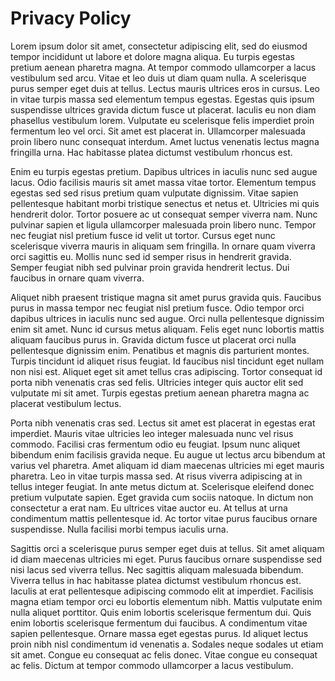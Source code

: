 # Privacy Policy

Lorem ipsum dolor sit amet, consectetur adipiscing elit, sed do eiusmod tempor incididunt ut labore et dolore magna aliqua. Eu turpis egestas pretium aenean pharetra magna. At tempor commodo ullamcorper a lacus vestibulum sed arcu. Vitae et leo duis ut diam quam nulla. A scelerisque purus semper eget duis at tellus. Lectus mauris ultrices eros in cursus. Leo in vitae turpis massa sed elementum tempus egestas. Egestas quis ipsum suspendisse ultrices gravida dictum fusce ut placerat. Iaculis eu non diam phasellus vestibulum lorem. Vulputate eu scelerisque felis imperdiet proin fermentum leo vel orci. Sit amet est placerat in. Ullamcorper malesuada proin libero nunc consequat interdum. Amet luctus venenatis lectus magna fringilla urna. Hac habitasse platea dictumst vestibulum rhoncus est.

Enim eu turpis egestas pretium. Dapibus ultrices in iaculis nunc sed augue lacus. Odio facilisis mauris sit amet massa vitae tortor. Elementum tempus egestas sed sed risus pretium quam vulputate dignissim. Vitae sapien pellentesque habitant morbi tristique senectus et netus et. Ultricies mi quis hendrerit dolor. Tortor posuere ac ut consequat semper viverra nam. Nunc pulvinar sapien et ligula ullamcorper malesuada proin libero nunc. Tempor nec feugiat nisl pretium fusce id velit ut tortor. Cursus eget nunc scelerisque viverra mauris in aliquam sem fringilla. In ornare quam viverra orci sagittis eu. Mollis nunc sed id semper risus in hendrerit gravida. Semper feugiat nibh sed pulvinar proin gravida hendrerit lectus. Dui faucibus in ornare quam viverra.

Aliquet nibh praesent tristique magna sit amet purus gravida quis. Faucibus purus in massa tempor nec feugiat nisl pretium fusce. Odio tempor orci dapibus ultrices in iaculis nunc sed augue. Orci nulla pellentesque dignissim enim sit amet. Nunc id cursus metus aliquam. Felis eget nunc lobortis mattis aliquam faucibus purus in. Gravida dictum fusce ut placerat orci nulla pellentesque dignissim enim. Penatibus et magnis dis parturient montes. Turpis tincidunt id aliquet risus feugiat. Id faucibus nisl tincidunt eget nullam non nisi est. Aliquet eget sit amet tellus cras adipiscing. Tortor consequat id porta nibh venenatis cras sed felis. Ultricies integer quis auctor elit sed vulputate mi sit amet. Turpis egestas pretium aenean pharetra magna ac placerat vestibulum lectus.

Porta nibh venenatis cras sed. Lectus sit amet est placerat in egestas erat imperdiet. Mauris vitae ultricies leo integer malesuada nunc vel risus commodo. Facilisi cras fermentum odio eu feugiat. Ipsum nunc aliquet bibendum enim facilisis gravida neque. Eu augue ut lectus arcu bibendum at varius vel pharetra. Amet aliquam id diam maecenas ultricies mi eget mauris pharetra. Leo in vitae turpis massa sed. At risus viverra adipiscing at in tellus integer feugiat. In ante metus dictum at. Scelerisque eleifend donec pretium vulputate sapien. Eget gravida cum sociis natoque. In dictum non consectetur a erat nam. Eu ultrices vitae auctor eu. At tellus at urna condimentum mattis pellentesque id. Ac tortor vitae purus faucibus ornare suspendisse. Nulla facilisi morbi tempus iaculis urna.

Sagittis orci a scelerisque purus semper eget duis at tellus. Sit amet aliquam id diam maecenas ultricies mi eget. Purus faucibus ornare suspendisse sed nisi lacus sed viverra tellus. Nec sagittis aliquam malesuada bibendum. Viverra tellus in hac habitasse platea dictumst vestibulum rhoncus est. Iaculis at erat pellentesque adipiscing commodo elit at imperdiet. Facilisis magna etiam tempor orci eu lobortis elementum nibh. Mattis vulputate enim nulla aliquet porttitor. Quis enim lobortis scelerisque fermentum dui. Quis enim lobortis scelerisque fermentum dui faucibus. A condimentum vitae sapien pellentesque. Ornare massa eget egestas purus. Id aliquet lectus proin nibh nisl condimentum id venenatis a. Sodales neque sodales ut etiam sit amet. Congue eu consequat ac felis donec. Vitae congue eu consequat ac felis. Dictum at tempor commodo ullamcorper a lacus vestibulum.